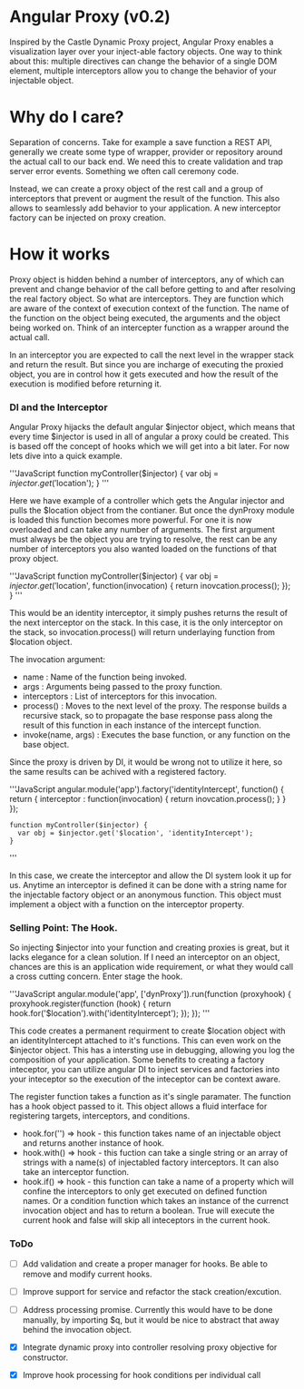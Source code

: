 Angular Proxy (v0.2)
============
Inspired by the Castle Dynamic Proxy project, Angular Proxy enables a visualization layer over your inject-able factory objects.  One way to think about this: multiple directives can change the behavior of a single DOM element, multiple interceptors allow you to change the behavior of your injectable object.

# Why do I care?
Separation of concerns.  Take for example a save function a REST API, generally we create some type of wrapper, provider or repository around the actual call to our back end. We need this to create validation and trap server error events.  Something we often call ceremony code.

Instead, we can create a proxy object of the rest call and a group of interceptors that prevent or augment the result of the function.  This also allows to seamlessly add behavior to your application.  A new interceptor factory can be injected on proxy creation.

# How it works
Proxy object is hidden behind a number of interceptors, any of which can prevent and change behavior of the call before getting to and after resolving the real factory object.  So what are interceptors.  They are function which are aware of the context of execution context of the function.  The name of the function on the object being executed, the arguments and the object being worked on.  Think of an intercepter function as a wrapper around the actual call.  

In an interceptor you are expected to call the next level in the wrapper stack and return the result.  But since you are incharge of executing the proxied object, you are in control how it gets executed and how the result of the execution is modified before returning it.


### DI and the Interceptor
Angular Proxy hijacks the default angular $injector object, which means that every time $injector is used in all of angular a proxy could be created.  This is based off the concept of hooks which we will get into a bit later.  For now lets dive into a quick example.

'''JavaScript
    function myController($injector) {
      var obj = $injector.get('$location');
    }
'''

Here we have example of a controller which gets the Angular injector and pulls the $location object from the contianer.   But once the dynProxy module is loaded this function becomes more powerful.  For one it is now overloaded and can take any number of arguments.  The first argument must always be the object you are trying to resolve, the rest can be any number of interceptors you also wanted loaded on the functions of that proxy object.

'''JavaScript
    function myController($injector) {
      var obj = $injector.get('$location', function(invocation) { return inovcation.process(); });
    }
'''

This would be an identity interceptor, it simply pushes returns the result of the next interceptor on the stack.  In this case, it is the only interceptor on the stack, so invocation.process() will return underlaying function from $location object.  

The invocation argument:
 -  name : Name of the function being invoked.
 - args : Arguments being passed to the proxy function.
 - interceptors : List of interceptors for this invocation.
 - process() : Moves to the next level of the proxy.  The response builds a recursive stack, so to propagate the base response pass along the result of this function in each instance of the intercept function.    
 - invoke(name, args) : Executes the base function, or any function on the base object.


Since the proxy is driven by DI, it would be wrong not to utilize it here, so the same results can be achived with a registered factory.

'''JavaScript
    angular.module('app').factory('identityIntercept', function() {
      return {
        interceptor : function(invocation) { return inovcation.process(); }
      }
    });

    function myController($injector) {
      var obj = $injector.get('$location', 'identityIntercept');
    }    
'''

In this case, we create the interceptor and allow the DI system look it up for us.  Anytime an interceptor is defined it can be done with a string name for the injectable factory object or an anonymous function. This object must implement a object with a function on the interceptor property.


### Selling Point: The Hook.
So injecting $injector into your function and creating proxies is great, but it lacks elegance for a clean solution.  If I need an interceptor on an object, chances are this is an application wide requirement, or what they would call a cross cutting concern.  Enter stage the hook.

'''JavaScript
    angular.module('app', ['dynProxy']).run(function (proxyhook) {
      proxyhook.register(function (hook) {
        return hook.for('$location').with('identityIntercept');
      });
    });
'''

This code creates a permanent requirment to create $location object with an identityIntercept attached to it's functions.  This can even work on the $injector object.  This has a intersting use in debugging, allowing you log the composition of your application.  Some benefits to creating a factory inteceptor, you can utilize angular DI to inject services and factories into your inteceptor so the execution of the inteceptor can be context aware.

The register function takes a function as it's single paramater.  The function has a hook object passed to it.  This object allows a fluid interface for registering targets, interceptors, and conditions.

 - hook.for('') => hook - this function takes name of an injectable object and returns another instance of hook.
 - hook.with() => hook - this fuction can take a single string  or an array of strings with a name(s) of injectabled factory interceptors.  It can also take an interceptor function.
 - hook.if() => hook - this function can take a name of a property which will confine the interceptors to only get executed on defined function names.  Or a condition function which takes an instance of the currenct invocation object and has to return a boolean.  True will execute the current hook and false will skip all inteceptors in the current hook.



### ToDo
 - [ ] Add validation and create a proper manager for hooks.  Be able to remove and modify current hooks.
 - [ ] Improve support for service and refactor the stack creation/excution.
 - [ ] Address processing promise.  Currently this would have to be done manually, by importing $q, but it would be nice to abstract that away behind the invocation object.
 - [x] Integrate dynamic proxy into controller resolving proxy objective for constructor.  
 - [x] Improve hook processing for hook conditions per individual call



